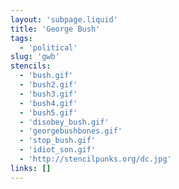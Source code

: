 ```yaml
---
layout: 'subpage.liquid'
title: 'George Bush'
tags:
  - 'political'
slug: 'gwb'
stencils:
  - 'bush.gif'
  - 'bush2.gif'
  - 'bush3.gif'
  - 'bush4.gif'
  - 'bush5.gif'
  - 'disobey_bush.gif'
  - 'georgebushbones.gif'
  - 'stop_bush.gif'
  - 'idiot_son.gif'
  - 'http://stencilpunks.org/dc.jpg'
links: []
---
```

